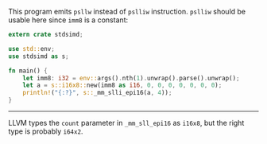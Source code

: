 This program emits `psllw` instead of `pslliw` instruction. `pslliw` should be
usable here since `imm8` is a constant:

```rust
extern crate stdsimd;

use std::env;
use stdsimd as s;

fn main() {
    let imm8: i32 = env::args().nth(1).unwrap().parse().unwrap();
    let a = s::i16x8::new(imm8 as i16, 0, 0, 0, 0, 0, 0, 0);
    println!("{:?}", s::_mm_slli_epi16(a, 4));
}
```

---

LLVM types the `count` parameter in `_mm_sll_epi16` as `i16x8`, but the right
type is probably `i64x2`.
